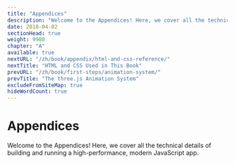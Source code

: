```yaml
---
title: "Appendices"
description: "Welcome to the Appendices! Here, we cover all the technical details of building and running a high-performance, modern JavaScript app."
date: 2018-04-02
sectionHead: true
weight: 9900
chapter: "A"
available: true
nextURL: "/zh/book/appendix/html-and-css-reference/"
nextTitle: "HTML and CSS Used in This Book"
prevURL: "/zh/book/first-steps/animation-system/"
prevTitle: "The three.js Animation System"
excludeFromSiteMap: true
hideWordCount: true
---
```


# Appendices

Welcome to the Appendices! Here, we cover all the technical details of building and running a high-performance, modern JavaScript app.
